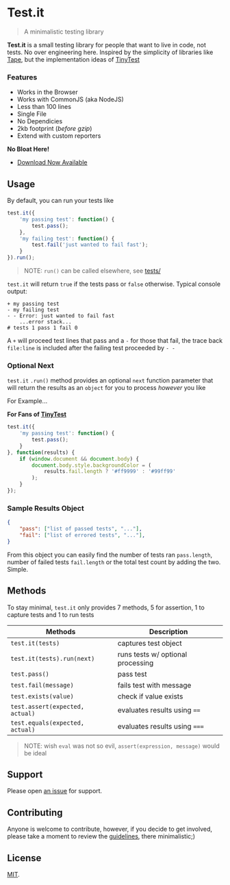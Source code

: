# Test.it

> A minimalistic testing library

**Test.it** is a small testing library for people that want to live in code, not tests.  No over engineering here.  Inspired by the simplicity of libraries like [Tape](https://github.com/substack/tape), but the implementation ideas of [TinyTest](https://github.com/joewalnes/jstinytest)

### Features

- Works in the Browser
- Works with CommonJS (aka NodeJS)
- Less than 100 lines
- Single File
- No Dependicies
- 2kb footprint (*before gzip*)
- Extend with custom reporters 

**No Bloat Here!**

- [Download Now Available](https://raw.githubusercontent.com/n2geoff/testit/master/src/testit.min.js)

## Usage

By default, you can run your tests like

```js
test.it({
    'my passing test': function() {
        test.pass();
    },
    'my failing test': function() {
        test.fail('just wanted to fail fast');
    }
}).run();
```
> NOTE: `run()` can be called elsewhere, see [tests/](test/runner.html)

`test.it` will return `true` if the tests pass or `false` otherwise. Typical console output:

```
+ my passing test
- my failing test
- - Error: just wanted to fail fast 
    ...error stack...
# tests 1 pass 1 fail 0
```

A `+` will proceed test lines that pass and a `-` for those that fail, the trace back `file:line` is included after the failing test proceeded by `- -`

### Optional Next

`test.it` `.run()` method provides an optional `next` function parameter that will return the results as an `object` for you to process *however* you like

For Example...

**For Fans of [TinyTest](https://github.com/joewalnes/jstinytest)**

```js
test.it({
    'my passing test': function() {
        test.pass();
    }
}, function(results) {
    if (window.document && document.body) {
        document.body.style.backgroundColor = (
            results.fail.length ? '#ff9999' : '#99ff99'
        );
    }
});
```

### Sample Results Object

```json
{
    "pass": ["list of passed tests", "..."],
    "fail": ["list of errored tests", "..."],
}
```

From this object you can easily find the number of tests ran `pass.length`, number of failed tests `fail.length` or the total test count by adding the two.  Simple.

## Methods

To stay minimal, `test.it` only provides 7 methods, 5 for assertion, 1 to capture tests
and 1 to run tests

| Methods                         | Description                             |
| ------------------------------- | --------------------------------------- |
| `test.it(tests)`                | captures test object                    |
| `test.it(tests).run(next)`      | runs tests w/ optional processing       |
| `test.pass()`                   | pass test                               |
| `test.fail(message)`            | fails test with message                 |
| `test.exists(value)`            | check if value exists                   |
| `test.assert(expected, actual)` | evaluates results using `==`            |
| `test.equals(expected, actual)` | evaluates results using `===`           |

> NOTE: wish `eval` was not so evil, `assert(expression, message)` would be ideal

## Support

Please open [an issue](https://github.com/n2geoff/testit/issues/new) for support.

## Contributing

Anyone is welcome to contribute, however, if you decide to get involved, please take a moment to review the [guidelines](CONTRIBUTING.md), there minimalistic;)

## License

[MIT](LICENSE).

